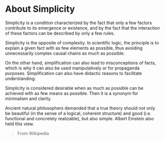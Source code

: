 # About Simplicity

Simplicity is a condition characterized by the fact that only a few factors contribute to its emergence or existence,
and by the fact that the interaction of these factors can be described by only a few rules.

Simplicity is the opposite of complexity. In scientific logic, the principle is to explain a given fact with as few
elements as possible, thus avoiding unnecessarily complex causal chains as much as possible.

On the other hand, simplification can also lead to misconceptions of facts, which is why it can also be used
manipulatively or for propaganda purposes. Simplification can also have didactic reasons to facilitate understanding.

Simplicity is considered desirable when as much as possible can be achieved with as few means as possible. Then it is a
synonym for minimalism and clarity.

Ancient natural philosophers demanded that a true theory should not only be beautiful (in the sense of a logical,
coherent structure) and good (i.e. functional and concretely realizable), but also simple. Albert Einstein also held
this view.

> From Wikipedia